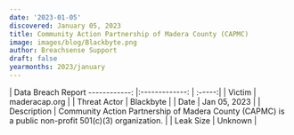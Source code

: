 ```yaml
---
date: '2023-01-05'
discovered: January 05, 2023
title: Community Action Partnership of Madera County (CAPMC)
image: images/blog/Blackbyte.png
author: Breachsense Support
draft: false
yearmonths: 2023/january
---
```



| Data Breach Report
------------:     |:-------------:    | :-----:|
| Victim      | maderacap.org      | 
| Threat Actor      | Blackbyte      | 
| Date     | Jan 05, 2023      | 
| Description      | Community Action Partnership of Madera County (CAPMC) is a public non-profit 501(c)(3) organization.      | 
| Leak Size      | Unknown      | 

